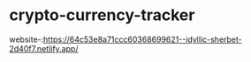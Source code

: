 # crypto-currency-tracker
website-:https://64c53e8a71ccc60368699621--idyllic-sherbet-2d40f7.netlify.app/

